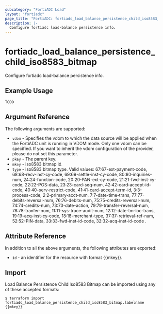 ```yaml
---
subcategory: "FortiADC Load"
layout: "fortiadc"
page_title: "FortiADC: fortiadc_load_balance_persistence_child_iso8583_bitmap"
description: |-
  Configure fortiadc load-balance persistence info.
---
```


# fortiadc_load_balance_persistence_child_iso8583_bitmap
Configure fortiadc load-balance persistence info.

## Example Usage
```hcl
TODO
```

## Argument Reference

The following arguments are supported:

* `vdom` - Specifies the vdom to which the data source will be applied when the FortiADC unit is running in VDOM mode. Only one vdom can be specified. If you want to inherit the vdom configuration of the provider, please do not set this parameter.
* `pkey` - The parent key.
* `mkey` - iso8583 bitmap id.
* `type` - iso8583 bitmap type. Valid values: 67:67-ext-payment-code, 68:68-recv-inst-cy-code, 69:69-settle-inst-cy-code, 80:80-inquiries-num, 24:24-function-code, 20:20-PAN-ext-cy-code, 21:21-fwd-inst-cy-code, 22:22-POS-data, 23:23-card-seq-num, 42:42-card-accept-id-code, 40:40-serv-restrict-code, 41:41-card-accept-term-id, 3:3-process-code, 2:2-primary-acct-num, 7:7-date-time-trans, 77:77-debits-reversal-num, 76:76-debits-num, 75:75-credits-reversal-num, 74:74-credits-num, 73:73-date-action, 79:79-transfer-reversal-num, 78:78-tranfer-num, 11:11-sys-trace-audit-num, 12:12-date-tm-loc-trans, 19:19-acq-inst-cy-code, 18:18-merchant-type, 37:37-retrieval-ref-num, 52:52-PIN-data, 33:33-fwd-inst-id-code, 32:32-acq-inst-id-code .

## Attribute Reference

In addition to all the above arguments, the following attributes are exported:
* `id` - an identifier for the resource with format {{mkey}}.

## Import
 Load Balance Persistence Child Iso8583 Bitmap can be imported using any of these accepted formats:
```
$ terraform import fortiadc_load_balance_persistence_child_iso8583_bitmap.labelname {{mkey}}
```
